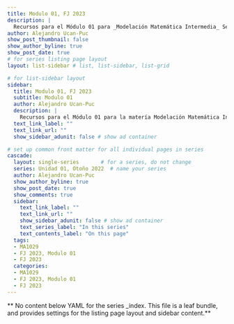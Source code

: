 ```yaml
---
title: Modulo 01, FJ 2023
description: |
  Recursos para el Módulo 01 para _Modelación Matemática Intermedia_ Semestre FJ 2023.
author: Alejandro Ucan-Puc
show_post_thumbnail: false
show_author_byline: true
show_post_date: true
# for series listing page layout
layout: list-sidebar # list, list-sidebar, list-grid

# for list-sidebar layout
sidebar: 
  title: Modulo 01, FJ 2023
  subtitle: Modulo 01
  author: Alejandro Ucan-Puc
  description: |
    Recursos para el Módulo 01 para la matería Modelación Matemática Intermedia, FJ 2023.
  text_link_label: ""
  text_link_url: ""
  show_sidebar_adunit: false # show ad container

# set up common front matter for all individual pages in series
cascade:
  layout: single-series       # for a series, do not change
  series: Unidad 01, Otoño 2022  # name your series
  author: Alejandro Ucan-Puc
  show_author_byline: true
  show_post_date: true
  show_comments: true
  sidebar:
    text_link_label: ""
    text_link_url: ""
    show_sidebar_adunit: false # show ad container
    text_series_label: "In this series" 
    text_contents_label: "On this page" 
  tags:
  - MA1029
  - FJ 2023, Modulo 01
  - FJ 2023
  categories:
  - MA1029
  - FJ 2023, Modulo 01
  - FJ 2023
---
```


** No content below YAML for the series _index. This file is a leaf bundle, and provides settings for the listing page layout and sidebar content.**